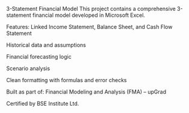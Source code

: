 3-Statement Financial Model
This project contains a comprehensive 3-statement financial model developed in Microsoft Excel.

Features:
Linked Income Statement, Balance Sheet, and Cash Flow Statement

Historical data and assumptions

Financial forecasting logic

Scenario analysis

Clean formatting with formulas and error checks

Built as part of:
Financial Modeling and Analysis (FMA) – upGrad

Certified by BSE Institute Ltd.
